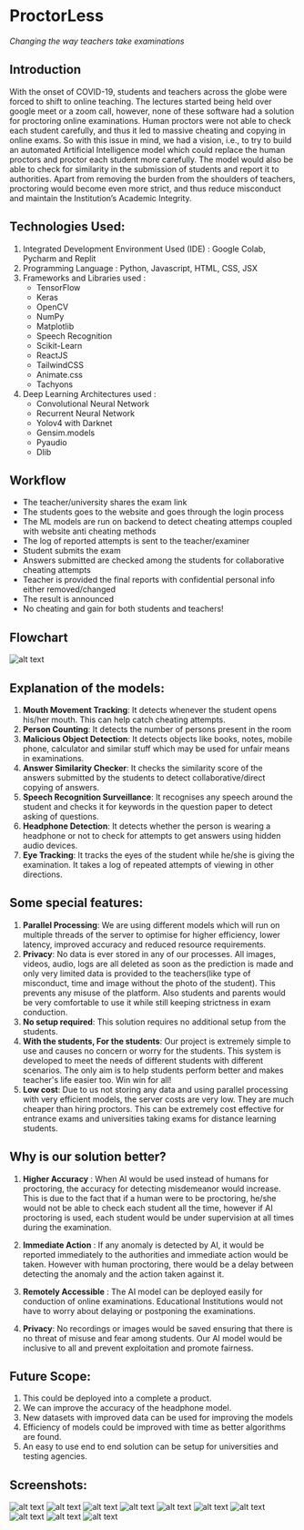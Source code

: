 # ProctorLess
*Changing the way teachers take examinations* 


## Introduction
With the onset of COVID-19, students and teachers across the globe were forced to shift to online teaching. The lectures started being held over google meet or a zoom call, however, none of these software had a solution for proctoring online examinations. Human proctors were not able to check each student carefully, and thus it led to massive cheating and copying in online exams.
So with this issue in mind, we had a vision, i.e., to try to build an automated Artificial Intelligence model which could replace the human proctors and proctor each student more carefully. The model would also be able to check for similarity in the submission of students and report it to authorities. 
Apart from removing the burden from the shoulders of teachers, proctoring would become even more strict, and thus reduce misconduct and maintain the Institution’s Academic Integrity.

## Technologies Used:
1. Integrated Development Environment Used (IDE) : Google Colab, Pycharm and Replit
2. Programming Language : Python, Javascript, HTML, CSS, JSX
3. Frameworks and Libraries used : 
    - TensorFlow
    - Keras
    - OpenCV
    - NumPy
    - Matplotlib
    - Speech Recognition
    - Scikit-Learn
    - ReactJS
    - TailwindCSS
    - Animate.css
    - Tachyons
4. Deep Learning Architectures used :
    - Convolutional Neural Network
    - Recurrent Neural Network
    - Yolov4 with Darknet
    - Gensim.models
    - Pyaudio
    - Dlib

## Workflow
- The teacher/university shares the exam link
- The students goes to the website and goes through the login process
- The ML models are run on backend to detect cheating attemps coupled with website anti cheating methods
- The log of reported attempts is sent to the teacher/examiner 
- Student submits the exam
- Answers submitted are checked among the students for collaborative cheating attempts
- Teacher is provided the final reports with confidential personal info either removed/changed
- The result is announced
- No cheating and gain for both students and teachers!

## Flowchart
![alt text](/flowchart.JPG)

## Explanation of the models:
1. **Mouth Movement Tracking**: It detects whenever the student opens his/her mouth. This can help catch cheating attempts.
2. **Person Counting**: It detects the number of persons present in the room
3. **Malicious Object Detection**: It detects objects like books, notes, mobile phone, calculator and similar stuff which may be used for unfair means in examinations.
4. **Answer Similarity Checker**: It checks the similarity score of the answers submitted by the students to detect collaborative/direct copying of answers.
5. **Speech Recognition Surveillance**: It recognises any speech around the student and checks it for keywords in the question paper to detect asking of questions.
6. **Headphone Detection**: It detects whether the person is wearing a headphone or not to check for attempts to get answers using hidden audio devices.
7. **Eye Tracking**: It tracks the eyes of the student while he/she is giving the examination. It takes a log of repeated attempts of viewing in other directions.

## Some special features:
1. **Parallel Processing**: We are using different models which will run on multiple threads of the server to optimise for higher efficiency, lower latency, improved accuracy and reduced resource requirements.
2. **Privacy**: No data is ever stored in any of our processes. All images, videos, audio, logs are all deleted as soon as the prediction is made and only very limited data is provided to the teachers(like type of misconduct, time and image without the photo of the student). This prevents any misuse of the platform. Also students and parents would be very comfortable to use it while still keeping strictness in exam conduction.
3. **No setup required**: This solution requires no additional setup from the students.
4. **With the students, For the students**: Our project is extremely simple to use and causes no concern or worry for the students. This system is developed to meet the needs of different students with different scenarios. The only aim is to help students perform better and makes teacher's life easier too. Win win for all!
5. **Low cost**: Due to us not storing any data and using parallel processing with very efficient models, the server costs are very low. They are much cheaper than hiring proctors. This can be extremely cost effective for entrance exams and universities taking exams for distance learning students.

## Why is our solution better?
1. **Higher Accuracy** : When AI would be used instead of humans for proctoring, the accuracy for detecting misdemeanor would increase. This is due to the fact that if a human were to be proctoring, he/she would not be able to check each student all the time, however if AI proctoring is used, each student would be under supervision at all times during the examination.

2. **Immediate Action** : If any anomaly is detected by AI, it would be reported immediately to the authorities and immediate action would be taken. However with human proctoring, there would be a delay between detecting the anomaly and the action taken against it.

3. **Remotely Accessible** : The AI model can be deployed easily for conduction of online examinations. Educational Institutions would not have to worry about delaying or postponing the examinations.

4. **Privacy**: No recordings or images would be saved ensuring that there is no threat of misuse and fear among students. Our AI model would be inclusive to all and prevent exploitation and promote fairness.

## Future Scope:
1. This could be deployed into a complete a product.
2. We can improve the accuracy of the headphone model.
3. New datasets with improved data can be used for improving the models
4. Efficiency of models could be improved with time as better algorithms are found.
5. An easy to use end to end solution can be setup for universities and testing agencies.

## Screenshots:
![alt text](/Screenshots/eyes_detection.jpg)
![alt text](/Screenshots/mouth_detection.jpg)
![alt text](/Screenshots/Cell%20phone.png)
![alt text](/Screenshots/headphone2.JPG)
![alt text](/Screenshots/headphone3.JPG)
![alt text](/Screenshots/person.JPG)
![alt text](/Screenshots/person2.png)
![alt text](/Screenshots/person3.JPG)
![alt text](/Screenshots/Similarity%20checker.png)
![alt text](/Screenshots/Speech%20Recognition.png)

